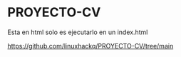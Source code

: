 # PROYECTO-CV
Esta en html solo es ejecutarlo en un index.html

https://github.com/linuxhackq/PROYECTO-CV/tree/main
